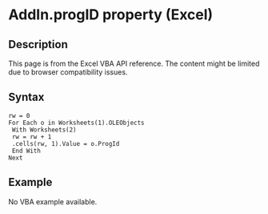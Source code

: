 # AddIn.progID property (Excel)

## Description
This page is from the Excel VBA API reference. The content might be limited due to browser compatibility issues.

## Syntax
```vba
rw = 0 
For Each o in Worksheets(1).OLEObjects 
 With Worksheets(2) 
 rw = rw + 1 
 .cells(rw, 1).Value = o.ProgId 
 End With 
Next
```

## Example
No VBA example available.
